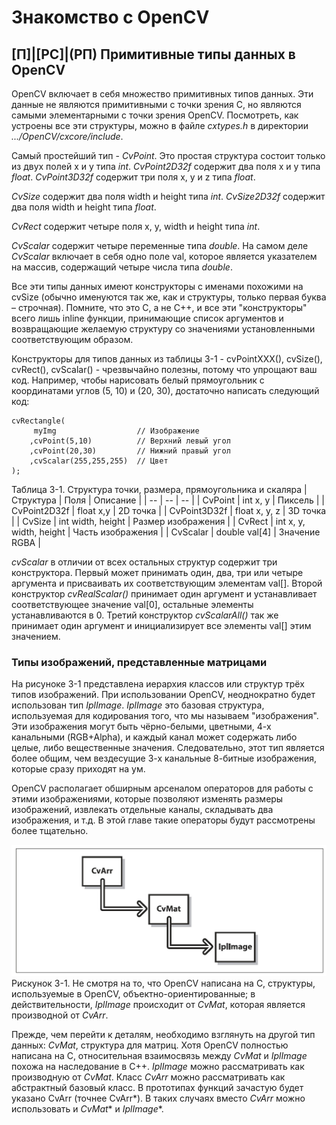 # Знакомство с OpenCV
## [П]|[РС]|(РП) Примитивные типы данных в OpenCV

OpenCV включает в себя множество примитивных типов данных. Эти данные не являются примитивными с точки зрения C, но являются самыми элементарными с точки зрения OpenCV. Посмотреть, как устроены все эти структуры, можно в файле *cxtypes.h* в директории *.../OpenCV/cxcore/include*.

Самый простейший тип - *CvPoint*. Это простая структура состоит только из двух полей x и y типа *int*. *CvPoint2D32f* содержит два поля x и y типа *float*. *CvPoint3D32f* содержит три поля x, y и z типа *float*.

*CvSize* содержит два поля width и height типа *int*. *CvSize2D32f* содержит два поля width и height типа *float*.

*CvRect* содержит четыре поля x, y, width и height типа *int*.

*CvScalar* содержит четыре переменные типа *double*. На самом деле *CvScalar* включает в себя одно поле val, которое является указателем на массив, содержащий четыре числа типа *double*.

Все эти типы данных имеют конструкторы с именами похожими на cvSize (обычно именуются так же, как и структуры, только первая буква – строчная). Помните, что это C, а не C++, и все эти "конструкторы" всего лишь inline функции, принимающие список аргументов и возвращающие желаемую структуру со значениями установленными соответствующим образом. 

Конструкторы для типов данных из таблицы 3-1 - cvPointXXX(), cvSize(), cvRect(), cvScalar() - чрезвычайно полезны, потому что упрощают ваш код. Например, чтобы нарисовать белый прямоугольник с координатами углов (5, 10) и (20, 30), достаточно написать следующий код:

	cvRectangle(
		 myImg					// Изображение
		,cvPoint(5,10)			// Верхний левый угол
		,cvPoint(20,30)			// Нижний правый угол
		,cvScalar(255,255,255)	// Цвет
	);

Таблица 3-1. Структура точки, размера, прямоугольника и скаляра
| Структура | Поля | Описание |
| -- | -- | -- |
| CvPoint | int x, y | Пиксель |
| CvPoint2D32f | float x,y | 2D точка |
| CvPoint3D32f | float x, y, z | 3D точка |
| CvSize | int width, height | Размер изображения |
| CvRect | int x, y, width, height | Часть изображения |
| CvScalar | double val[4] | Значение RGBA |

*cvScalar* в отличии от всех остальных структур содержит три конструктора. Первый может принимать один, два, три или четыре аргумента и присваивать их соответствующим элементам val[]. Второй конструктор *cvRealScalar()* принимает один аргумент и устанавливает соответствующее значение val[0], остальные элементы устанавливаются в 0. Третий конструктор *cvScalarAll()* так же принимает один аргумент и инициализирует все элементы val[] этим значением.


### Типы изображений, представленные матрицами

На рисуноке 3-1 представлена иерархия классов или структур трёх типов изображений. При использовании OpenCV, неоднократно будет использован тип *IplImage*. *IplImage* это базовая структура, используемая для кодирования того, что мы называем "изображения". Эти изображения могут быть чёрно-белыми, цветными, 4-х канальными (RGB+Alpha), и каждый канал может содержать либо целые, либо вещественные значения. Следовательно, этот тип является более общим, чем вездесущие 3-х канальные 8-битные изображения, которые сразу приходят на ум.

OpenCV располагает обширным арсеналом операторов для работы с этими изображениями, которые позволяют изменять размеры изображений, извлекать отдельные каналы, складывать два изображения, и т.д. В этой главе такие операторы будут рассмотрены более тщательно. 

![Рисунок 3-1 не найден](Images/Pic_3_1.jpg)
Рискунок 3-1. Не смотря на то, что OpenCV написана на C, структуры, используемые в OpenCV, объектно-ориентированные; в действительности, *IplImage* происходит от *CvMat*, которая является производной от *CvArr*.

Прежде, чем перейти к деталям, необходимо взглянуть на другой тип данных: *CvMat*, структура для матриц. Хотя OpenCV полностью написана на C, относительная взаимосвязь между *CvMat* и *IplImage* похожа на наследование в C++. *IplImage* можно рассматривать как производную от *CvMat*. Класс *CvArr* можно рассматривать как абстрактный базовый класс. В прототипах функций зачастую будет указано CvArr (точнее CvArr*). В таких случаях вместо *CvArr* можно использовать и *CvMat** и *IplImage**.
